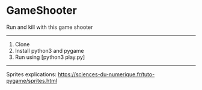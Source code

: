 # GameShooter

Run and kill with this game shooter

***
1. Clone
2. Install python3 and pygame
3. Run using [python3 play.py]
***


Sprites explications: 
https://sciences-du-numerique.fr/tuto-pygame/sprites.html
